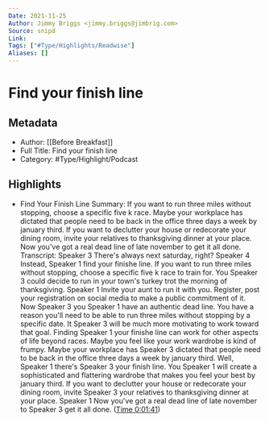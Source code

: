 ```yaml
---
Date: 2021-11-25
Author: Jimmy Briggs <jimmy.briggs@jimbrig.com>
Source: snipd
Link: 
Tags: ["#Type/Highlights/Readwise"]
Aliases: []
---
```

# Find your finish line

## Metadata
- Author: [[Before Breakfast]]
- Full Title: Find your finish line
- Category: #Type/Highlight/Podcast

## Highlights
- Find Your Finish Line
  Summary:
  If you want to run three miles without stopping, choose a specific five k race. Maybe your workplace has dictated that people need to be back in the office three days a week by january third. If you want to declutter your house or redecorate your dining room, invite your relatives to thanksgiving dinner at your place. Now you've got a real dead line of late november to get it all done.
  Transcript:
  Speaker 3
  There's always next saturday, right?
  Speaker 4
  Instead,
  Speaker 1
  find your finishe line. If you want to run three miles without stopping, choose a specific five k race to train for. You
  Speaker 3
  could decide to run in your town's turkey trot the morning of thanksgiving.
  Speaker 1
  Invite your aunt to run it with you. Register, post your registration on social media to make a public commitment of it. Now
  Speaker 3
  you
  Speaker 1
  have an authentic dead line. You have a reason you'll need to be able to run three miles without stopping by a specific date. It
  Speaker 3
  will be much more motivating to work toward that goal. Finding
  Speaker 1
  your finishe line can work for other aspects of life beyond races. Maybe you feel like your work wardrobe is kind of frumpy. Maybe your workplace has
  Speaker 3
  dictated that people need to be back in the office three days a week by january third. Well,
  Speaker 1
  there's
  Speaker 3
  your finish line. You
  Speaker 1
  will create a sophisticated and flattering wardrobe that makes you feel your best by january third. If you want to declutter your house or redecorate your dining room, invite
  Speaker 3
  your relatives to thanksgiving dinner at your place.
  Speaker 1
  Now you've got a real dead line of late november to
  Speaker 3
  get it all done. ([Time 0:01:41](https://share.snipd.com/snip/94c9c662-7327-43ea-85a1-80a4d9c985bc))
